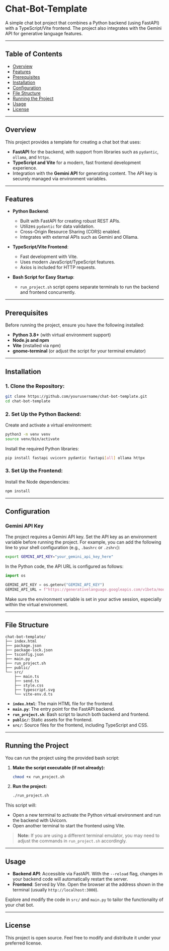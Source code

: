 # Chat-Bot-Template

A simple chat bot project that combines a Python backend (using FastAPI) with a TypeScript/Vite frontend. The project also integrates with the Gemini API for generative language features.

---

## Table of Contents

- [Overview](#overview)
- [Features](#features)
- [Prerequisites](#prerequisites)
- [Installation](#installation)
- [Configuration](#configuration)
- [File Structure](#file-structure)
- [Running the Project](#running-the-project)
- [Usage](#usage)
- [License](#license)

---

## Overview

This project provides a template for creating a chat bot that uses:
- **FastAPI** for the backend, with support from libraries such as `pydantic`, `ollama`, and `httpx`.
- **TypeScript and Vite** for a modern, fast frontend development experience.
- Integration with the **Gemini API** for generating content. The API key is securely managed via environment variables.

---

## Features

- **Python Backend**:
  - Built with FastAPI for creating robust REST APIs.
  - Utilizes `pydantic` for data validation.
  - Cross-Origin Resource Sharing (CORS) enabled.
  - Integrates with external APIs such as Gemini and Ollama.
  
- **TypeScript/Vite Frontend**:
  - Fast development with Vite.
  - Uses modern JavaScript/TypeScript features.
  - Axios is included for HTTP requests.
  
- **Bash Script for Easy Startup**:
  - `run_project.sh` script opens separate terminals to run the backend and frontend concurrently.

---

## Prerequisites

Before running the project, ensure you have the following installed:

- **Python 3.8+** (with virtual environment support)
- **Node.js and npm**
- **Vite** (installed via npm)
- **gnome-terminal** (or adjust the script for your terminal emulator)
  
---

## Installation

### 1. Clone the Repository:

```sh
git clone https://github.com/yourusername/chat-bot-template.git
cd chat-bot-template
```

### 2. Set Up the Python Backend:

Create and activate a virtual environment:

```sh
python3 -m venv venv
source venv/bin/activate
```

Install the required Python libraries:

```sh
pip install fastapi uvicorn pydantic fastapi[all] ollama httpx
```

### 3. Set Up the Frontend:

Install the Node dependencies:

```sh
npm install
```

---

## Configuration

### Gemini API Key

The project requires a Gemini API key. Set the API key as an environment variable before running the project. For example, you can add the following line to your shell configuration (e.g., `.bashrc` or `.zshrc`):

```sh
export GEMINI_API_KEY="your_gemini_api_key_here"
```

In the Python code, the API URL is configured as follows:

```python
import os

GEMINI_API_KEY = os.getenv("GEMINI_API_KEY")
GEMINI_API_URL = f"https://generativelanguage.googleapis.com/v1beta/models/gemini-1.5-flash:generateContent?key={GEMINI_API_KEY}"
```

Make sure the environment variable is set in your active session, especially within the virtual environment.

---

## File Structure

```
chat-bot-template/
├── index.html
├── package.json
├── package-lock.json
├── tsconfig.json
├── main.py
├── run_project.sh
├── public/
└── src/
    ├── main.ts
    ├── send.ts
    ├── style.css
    ├── typescript.svg
    └── vite-env.d.ts
```

- **`index.html`**: The main HTML file for the frontend.
- **`main.py`**: The entry point for the FastAPI backend.
- **`run_project.sh`**: Bash script to launch both backend and frontend.
- **`public/`**: Static assets for the frontend.
- **`src/`**: Source files for the frontend, including TypeScript and CSS.

---

## Running the Project

You can run the project using the provided bash script:

1. **Make the script executable (if not already):**

   ```sh
   chmod +x run_project.sh
   ```

2. **Run the project:**

   ```sh
   ./run_project.sh
   ```

This script will:

- Open a new terminal to activate the Python virtual environment and run the backend with Uvicorn.
- Open another terminal to start the frontend using Vite.

> **Note:** If you are using a different terminal emulator, you may need to adjust the commands in `run_project.sh` accordingly.

---

## Usage

- **Backend API**: Accessible via FastAPI. With the `--reload` flag, changes in your backend code will automatically restart the server.
- **Frontend**: Served by Vite. Open the browser at the address shown in the terminal (usually `http://localhost:3000`).

Explore and modify the code in `src/` and `main.py` to tailor the functionality of your chat bot.

---

## License

This project is open source. Feel free to modify and distribute it under your preferred license.
